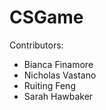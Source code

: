 # CSGame
Contributors:
  - Bianca Finamore
  - Nicholas Vastano
  - Ruiting Feng 
  - Sarah Hawbaker 
  
